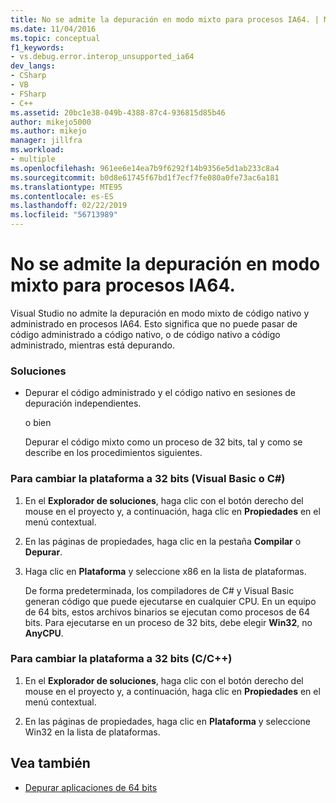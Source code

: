 ```yaml
---
title: No se admite la depuración en modo mixto para procesos IA64. | Microsoft Docs
ms.date: 11/04/2016
ms.topic: conceptual
f1_keywords:
- vs.debug.error.interop_unsupported_ia64
dev_langs:
- CSharp
- VB
- FSharp
- C++
ms.assetid: 20bc1e38-049b-4388-87c4-936815d85b46
author: mikejo5000
ms.author: mikejo
manager: jillfra
ms.workload:
- multiple
ms.openlocfilehash: 961ee6e14ea7b9f6292f14b9356e5d1ab233c8a4
ms.sourcegitcommit: b0d8e61745f67bd1f7ecf7fe080a0fe73ac6a181
ms.translationtype: MTE95
ms.contentlocale: es-ES
ms.lasthandoff: 02/22/2019
ms.locfileid: "56713989"
---
```

# <a name="mixed-mode-debugging-for-ia64-processes-is-unsupported"></a>No se admite la depuración en modo mixto para procesos IA64.
Visual Studio no admite la depuración en modo mixto de código nativo y administrado en procesos IA64. Esto significa que no puede pasar de código administrado a código nativo, o de código nativo a código administrado, mientras está depurando.

### <a name="workarounds"></a>Soluciones

-   Depurar el código administrado y el código nativo en sesiones de depuración independientes.

     o bien

     Depurar el código mixto como un proceso de 32 bits, tal y como se describe en los procedimientos siguientes.

### <a name="to-change-the-platform-to-32-bit-visual-basic-or-c"></a>Para cambiar la plataforma a 32 bits (Visual Basic o C#)

1.  En el **Explorador de soluciones**, haga clic con el botón derecho del mouse en el proyecto y, a continuación, haga clic en **Propiedades** en el menú contextual.

2.  En las páginas de propiedades, haga clic en la pestaña **Compilar** o **Depurar**.

3.  Haga clic en **Plataforma** y seleccione x86 en la lista de plataformas.

     De forma predeterminada, los compiladores de C# y Visual Basic generan código que puede ejecutarse en cualquier CPU. En un equipo de 64 bits, estos archivos binarios se ejecutan como procesos de 64 bits. Para ejecutarse en un proceso de 32 bits, debe elegir **Win32**, no **AnyCPU**.

### <a name="to-change-the-platform-to-32-bit-cc"></a>Para cambiar la plataforma a 32 bits (C/C++)

1.  En el **Explorador de soluciones**, haga clic con el botón derecho del mouse en el proyecto y, a continuación, haga clic en **Propiedades** en el menú contextual.

2.  En las páginas de propiedades, haga clic en **Plataforma** y seleccione Win32 en la lista de plataformas.

## <a name="see-also"></a>Vea también
- [Depurar aplicaciones de 64 bits](../debugger/debug-64-bit-applications.md)